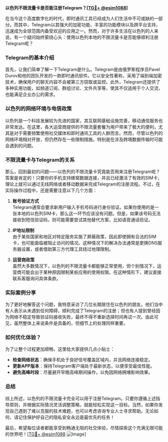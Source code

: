 **以色列不限流量卡是否能注册Telegram？[[TG💪+ @esim1088](https://t.me/s/esim1088)]**

在当今这个高度数字化的时代，即时通讯工具已经成为人们生活中不可或缺的一部分。而其中，Telegram以其强大的加密功能、丰富的功能模块以及跨平台支持，迅速成为全球范围内备受欢迎的应用之一。然而，对于许多生活在以色列的人来说，有一个疑问始终萦绕心头：使用以色列本地的不限流量卡是否能够顺利注册Telegram呢？

### Telegram的基本介绍

首先，让我们简单了解一下Telegram是什么。Telegram是由俄罗斯程序员Pavel Durov和他的团队开发的一款即时通讯软件。它以安全性著称，采用了端到端加密技术，确保用户的聊天内容不会被第三方窃取或监控。此外，Telegram还提供了多种实用功能，如频道订阅、群组讨论、文件共享等，使其不仅适用于个人交流，也能满足企业办公的需求。

### 以色列的网络环境与电信政策

以色列是一个科技发展较为先进的国家，其互联网基础设施完善，移动通信服务也非常发达。在这里，各大运营商提供的不限流量套餐为用户带来了极大的便利，尤其是对于需要频繁使用社交媒体和即时通讯工具的人群而言。然而，尽管以色列的网络环境相对开放，但仍然存在一些限制措施，特别是在涉及跨境数据传输时可能会遇到的问题。

### 不限流量卡与Telegram的关系

那么，回到最初的问题——以色列的不限流量卡究竟能否用来注册Telegram呢？答案是肯定的！只要你的手机支持蜂窝数据连接，并且已经激活了有效的SIM卡，理论上就可以通过无线网络或者移动数据来完成Telegram的注册流程。不过，在实际操作过程中，还是需要注意以下几个方面：

1. **账号验证方式**  
   Telegram通常会要求新用户输入手机号码进行身份验证。如果你使用的是一张本地的以色列SIM卡，那么这一环节应该没有问题。但是，如果该号码无法接收到短信验证码，则可能需要尝试其他替代方案，比如语音通话验证。

2. **IP地址限制**  
   由于某些国家和地区对特定服务实施了屏蔽政策，因此即使拥有合法的SIM卡，也可能面临被阻止访问的情况。这种情况下的解决办法通常是更换DNS服务器设置，或者借助第三方代理工具绕过地理限制。

3. **运营商政策**  
   虽然大多数情况下，以色列的不限流量卡都能够正常使用，但个别情况下，运营商可能会出于某种原因限制某些应用的使用权限。在这种情形下，建议直接联系客服询问具体条款。

### 实际案例分享

为了更好地解答这个问题，我特意采访了几位长期居住在以色列的朋友。他们当中有人表示从未遇到任何障碍，顺利完成了Telegram的注册；但也有人提到曾经因为网络不稳定导致验证码接收失败，最终不得不重新选择时间再试一次。由此可见，虽然整体上来说条件是具备的，但细节上的处理同样重要。

### 如何优化体验？

为了让整个过程更加顺畅，这里给大家提供几点小贴士：

- **检查网络状态**：确保手机处于良好信号覆盖区域内，并且网络连接稳定。
- **更新APP版本**：保持Telegram客户端处于最新状态，以便享受最佳性能。
- **避免高峰时段**：尽量避开早晚高峰期间操作，以免因网络拥堵影响效果。

### 总结

综上所述，以色列的不限流量卡完全可以用于注册Telegram。只要你遵循上述指导原则，并根据实际情况灵活调整策略，就能轻松实现这一目标。当然，如果你发现自己遇到了难以克服的技术难题，也可以考虑咨询专业人士寻求帮助。无论如何，请记住保护好自己的隐私安全永远是最优先的任务！

最后，希望每位读者都能享受到畅通无阻的社交体验，尽情探索这个充满无限可能的世界吧！[[TG💪+ @esim1088](https://t.me/s/esim1088) ![Image](https://i.postimg.cc/4NQfJmqS/Snipaste-2025-05-13-00-14-12.png)]